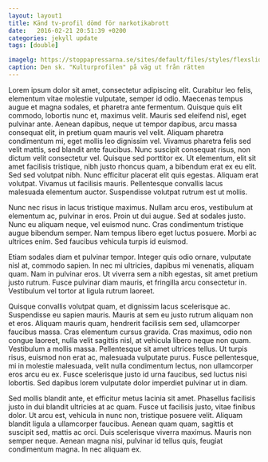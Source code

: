 ```yaml
---
layout: layout1
title: Känd tv-profil dömd för narkotikabrott
date:   2016-02-21 20:51:39 +0200
categories: jekyll update
tags: [double]

imagelg: https://stoppapressarna.se/sites/default/files/styles/flexslider_full/public/artikelalbum/simonk1.jpg
caption: Den sk. "Kulturprofilen" på väg ut från rätten
---
```


Lorem ipsum dolor sit amet, consectetur adipiscing elit. Curabitur leo felis, elementum vitae molestie vulputate, semper id odio. Maecenas tempus augue et magna sodales, et pharetra ante fermentum. Quisque quis elit commodo, lobortis nunc et, maximus velit. Mauris sed eleifend nisl, eget pulvinar ante. Aenean dapibus, neque ut tempor dapibus, arcu massa consequat elit, in pretium quam mauris vel velit. Aliquam pharetra condimentum mi, eget mollis leo dignissim vel. Vivamus pharetra felis sed velit mattis, sed blandit ante faucibus. Nunc suscipit consequat risus, non dictum velit consectetur vel. Quisque sed porttitor ex. Ut elementum, elit sit amet facilisis tristique, nibh justo rhoncus quam, a bibendum erat ex eu elit. Sed sed volutpat nibh. Nunc efficitur placerat elit quis egestas. Aliquam erat volutpat. Vivamus ut facilisis mauris. Pellentesque convallis lacus malesuada elementum auctor. Suspendisse volutpat rutrum est ut mollis.

Nunc nec risus in lacus tristique maximus. Nullam arcu eros, vestibulum at elementum ac, pulvinar in eros. Proin ut dui augue. Sed at sodales justo. Nunc eu aliquam neque, vel euismod nunc. Cras condimentum tristique augue bibendum semper. Nam tempus libero eget luctus posuere. Morbi ac ultrices enim. Sed faucibus vehicula turpis id euismod.

Etiam sodales diam et pulvinar tempor. Integer quis odio ornare, vulputate nisl at, commodo sapien. In nec mi ultricies, dapibus mi venenatis, aliquam quam. Nam in pulvinar eros. Ut viverra sem a nibh egestas, sit amet pretium justo rutrum. Fusce pulvinar diam mauris, et fringilla arcu consectetur in. Vestibulum vel tortor at ligula rutrum laoreet.

Quisque convallis volutpat quam, et dignissim lacus scelerisque ac. Suspendisse eu sapien mauris. Mauris at sem eu justo rutrum aliquam non et eros. Aliquam mauris quam, hendrerit facilisis sem sed, ullamcorper faucibus massa. Cras elementum cursus gravida. Cras maximus, odio non congue laoreet, nulla velit sagittis nisl, at vehicula libero neque non quam. Vestibulum a mollis massa. Pellentesque sit amet ultrices tellus. Ut turpis risus, euismod non erat ac, malesuada vulputate purus. Fusce pellentesque, mi in molestie malesuada, velit nulla condimentum lectus, non ullamcorper eros arcu eu ex. Fusce scelerisque justo id urna faucibus, sed luctus nisi lobortis. Sed dapibus lorem vulputate dolor imperdiet pulvinar ut in diam.

Sed mollis blandit ante, et efficitur metus lacinia sit amet. Phasellus facilisis justo in dui blandit ultricies at ac quam. Fusce ut facilisis justo, vitae finibus dolor. Ut arcu est, vehicula in nunc non, tristique posuere velit. Aliquam blandit ligula a ullamcorper faucibus. Aenean quam quam, sagittis et suscipit sed, mattis ac orci. Duis scelerisque viverra maximus. Mauris non semper neque. Aenean magna nisi, pulvinar id tellus quis, feugiat condimentum magna. In nec aliquam ex.
